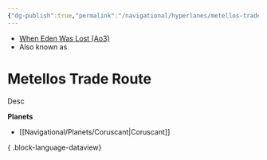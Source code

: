 ```yaml
---
{"dg-publish":true,"permalink":"/navigational/hyperlanes/metellos-trade-route/","tags":["map","hyperlane","unfinished"],"noteIcon":"saber1"}
---
```


- [When Eden Was Lost (Ao3)](https://archiveofourown.org/works/19334440/chapters/45992584)
- Also known as 

# Metellos Trade Route
Desc


**Planets**
- [[Navigational/Planets/Coruscant\|Coruscant]]

{ .block-language-dataview}